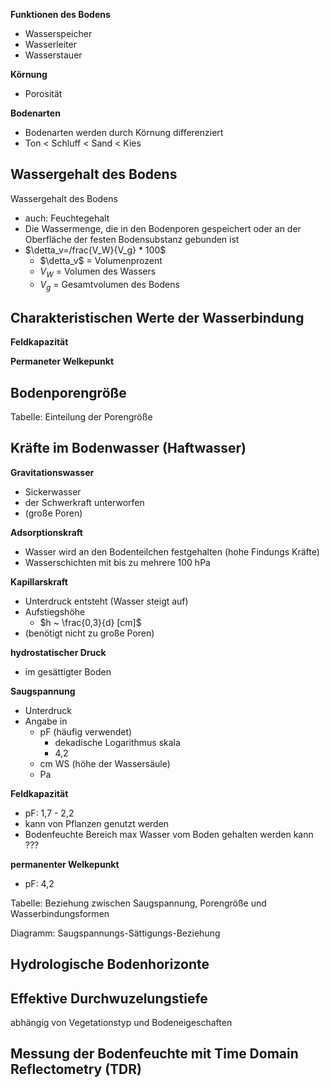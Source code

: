 **Funktionen des Bodens**
- Wasserspeicher
- Wasserleiter
- Wasserstauer

**Körnung**
- Porosität

**Bodenarten**
- Bodenarten werden durch Körnung differenziert
- Ton < Schluff < Sand < Kies

## Wassergehalt des Bodens

Wassergehalt des Bodens
- auch: Feuchtegehalt
- Die Wassermenge, die in den Bodenporen gespeichert oder an der Oberfläche der festen Bodensubstanz gebunden ist
- $\detta_v=/frac{V_W}{V_g} * 100$
  - $\detta_v$ = Volumenprozent
  - $V_W$ = Volumen des Wassers
  - $V_g$ = Gesamtvolumen des Bodens


## Charakteristischen Werte der Wasserbindung

**Feldkapazität**

**Permaneter Welkepunkt**


## Bodenporengröße

Tabelle: Einteilung der Porengröße


## Kräfte im Bodenwasser (Haftwasser)

**Gravitationswasser**
- Sickerwasser
- der Schwerkraft unterworfen
- (große Poren)

**Adsorptionskraft**
- Wasser wird an den Bodenteilchen festgehalten (hohe Findungs Kräfte)
- Wasserschichten mit bis zu mehrere 100 hPa

**Kapillarskraft**
- Unterdruck entsteht (Wasser steigt auf)
- Aufstiegshöhe
  - $h ~ \frac{0,3}{d} [cm]$
- (benötigt nicht zu große Poren)



**hydrostatischer Druck**
- im gesättigter Boden

**Saugspannung**
- Unterdruck
- Angabe in
  - pF (häufig verwendet)
    - dekadische Logarithmus skala
    - 4,2
  - cm WS (höhe der Wassersäule)
  - Pa

**Feldkapazität**
- pF: 1,7 - 2,2
- kann von Pflanzen genutzt werden
- Bodenfeuchte Bereich max Wasser vom Boden gehalten werden kann ???

**permanenter Welkepunkt**
- pF: 4,2


Tabelle: Beziehung zwischen Saugspannung, Porengröße und Wasserbindungsformen

Diagramm: Saugspannungs-Sättigungs-Beziehung


## Hydrologische Bodenhorizonte


## Effektive Durchwuzelungstiefe

abhängig von Vegetationstyp und Bodeneigeschaften


## Messung der Bodenfeuchte mit Time Domain Reflectometry (TDR)
